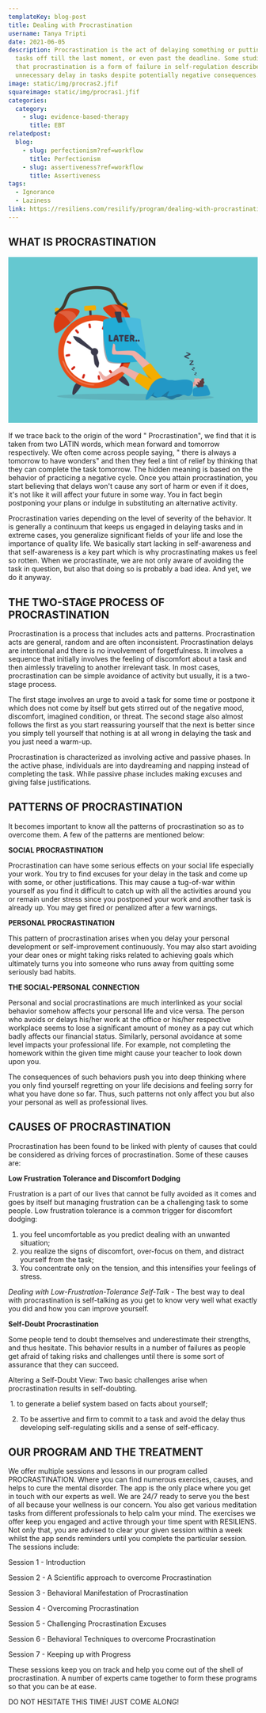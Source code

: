 ```yaml
---
templateKey: blog-post
title: Dealing with Procrastination
username: Tanya Tripti
date: 2021-06-05
description: Procrastination is the act of delaying something or putting the
  tasks off till the last moment, or even past the deadline. Some studies show
  that procrastination is a form of failure in self-regulation described by
  unnecessary delay in tasks despite potentially negative consequences.
image: static/img/procras2.jfif
squareimage: static/img/procras1.jfif
categories:
  category:
    - slug: evidence-based-therapy
      title: EBT
relatedpost:
  blog:
    - slug: perfectionism?ref=workflow
      title: Perfectionism
    - slug: assertiveness?ref=workflow
      title: Assertiveness
tags:
  - Ignorance
  - Laziness
link: https://resiliens.com/resilify/program/dealing-with-procrastination
---
```

<!--StartFragment-->

## **WHAT IS PROCRASTINATION**

![](static/img/procras3.png "Delay")

If we trace back to the origin of the word " Procrastination", we find that it is taken from two LATIN words, which mean forward and tomorrow respectively. We often come across people saying, " there is always a tomorrow to have wonders" and then they feel a tint of relief by thinking that they can complete the task tomorrow. The hidden meaning is based on the behavior of practicing a negative cycle. Once you attain procrastination, you start believing that delays won't cause any sort of harm or even if it does, it's not like it will affect your future in some way. You in fact begin postponing your plans or indulge in substituting an alternative activity.

Procrastination varies depending on the level of severity of the behavior. It is generally a continuum that keeps us engaged in delaying tasks and in extreme cases, you generalize significant fields of your life and lose the importance of quality life. We basically start lacking in self-awareness and that self-awareness is a key part which is why procrastinating makes us feel so rotten. When we procrastinate, we are not only aware of avoiding the task in question, but also that doing so is probably a bad idea. And yet, we do it anyway.

## **THE TWO-STAGE PROCESS OF PROCRASTINATION**

Procrastination is a process that includes acts and patterns. Procrastination acts are general, random and are often inconsistent. Procrastination delays are intentional and there is no involvement of forgetfulness. It involves a sequence that initially involves the feeling of discomfort about a task and then aimlessly traveling to another irrelevant task. In most cases, procrastination can be simple avoidance of activity but usually, it is a two-stage process.

The first stage involves an urge to avoid a task for some time or postpone it which does not come by itself but gets stirred out of the negative mood, discomfort, imagined condition, or threat. The second stage also almost follows the first as you start reassuring yourself that the next is better since you simply tell yourself that nothing is at all wrong in delaying the task and you just need a warm-up.

Procrastination is characterized as involving active and passive phases. In the active phase, individuals are into daydreaming and napping instead of completing the task. While passive phase includes making excuses and giving false justifications.

## **PATTERNS OF PROCRASTINATION**

It becomes important to know all the patterns of procrastination so as to overcome them. A few of the patterns are mentioned below:

**SOCIAL PROCRASTINATION**

Procrastination can have some serious effects on your social life especially your work. You try to find excuses for your delay in the task and come up with some, or other justifications. This may cause a tug-of-war within yourself as you find it difficult to catch up with all the activities around you or remain under stress since you postponed your work and another task is already up. You may get fired or penalized after a few warnings.

**PERSONAL PROCRASTINATION**

This pattern of procrastination arises when you delay your personal development or self-improvement continuously. You may also start avoiding your dear ones or might taking risks related to achieving goals which ultimately turns you into someone who runs away from quitting some seriously bad habits.

**THE SOCIAL-PERSONAL CONNECTION**

Personal and social procrastinations are much interlinked as your social behavior somehow affects your personal life and vice versa. The person who avoids or delays his/her work at the office or his/her respective workplace seems to lose a significant amount of money as a pay cut which badly affects our financial status. Similarly, personal avoidance at some level impacts your professional life. For example, not completing the homework within the given time might cause your teacher to look down upon you.

The consequences of such behaviors push you into deep thinking where you only find yourself regretting on your life decisions and feeling sorry for what you have done so far. Thus, such patterns not only affect you but also your personal as well as professional lives.

## **CAUSES OF PROCRASTINATION**

Procrastination has been found to be linked with plenty of causes that could be considered as driving forces of procrastination. Some of these causes are:

**Low Frustration Tolerance and Discomfort Dodging**

Frustration is a part of our lives that cannot be fully avoided as it comes and goes by itself but managing frustration can be a challenging task to some people. Low frustration tolerance is a common trigger for discomfort dodging:

1. you feel uncomfortable as you predict dealing with an unwanted situation;
2. you realize the signs of discomfort, over-focus on them, and distract yourself from the task;
3. You concentrate only on the tension, and this intensifies your feelings of stress.

*Dealing with Low-Frustration-Tolerance Self-Talk -* The best way to deal with procrastination is self-talking as you get to know very well what exactly you did and how you can improve yourself.

**Self-Doubt Procrastination** 

Some people tend to doubt themselves and underestimate their strengths, and thus hesitate. This behavior results in a number of failures as people get afraid of taking risks and challenges until there is some sort of assurance that they can succeed.

Altering a Self-Doubt View: Two basic challenges arise when procrastination results in self-doubting.

 1. to generate a belief system based on facts about yourself;

2. To be assertive and firm to commit to a task and avoid the delay thus developing self-regulating skills and a sense of self-efficacy.

## **OUR PROGRAM AND THE TREATMENT**

We offer multiple sessions and lessons in our program called PROCRASTINATION. Where you can find numerous exercises, causes, and helps to cure the mental disorder. The app is the only place where you get in touch with our experts as well. We are 24/7 ready to serve you the best of all because your wellness is our concern. You also get various meditation tasks from different professionals to help calm your mind. The exercises we offer keep you engaged and active through your time spent with RESILIENS. Not only that, you are advised to clear your given session within a week whilst the app sends reminders until you complete the particular session. The sessions include:

Session 1 - Introduction

Session 2 - A Scientific approach to overcome Procrastination

Session 3 - Behavioral Manifestation of Procrastination

Session 4 - Overcoming Procrastination

Session 5 - Challenging Procrastination Excuses

Session 6 - Behavioral Techniques to overcome Procrastination

Session 7 - Keeping up with Progress

These sessions keep you on track and help you come out of the shell of procrastination. A number of experts came together to form these programs so that you can be at ease.

DO NOT HESITATE THIS TIME! JUST COME ALONG!

<!--EndFragment-->